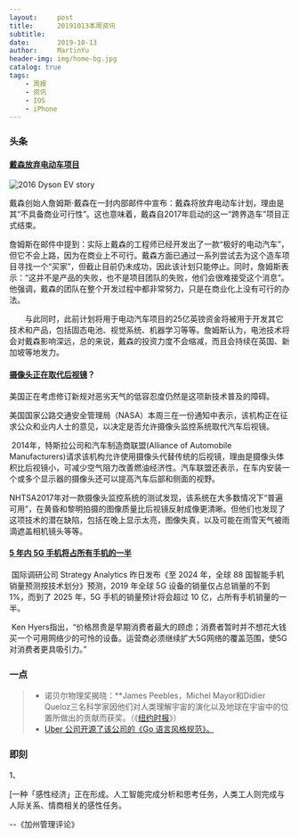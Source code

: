 ```yaml
---
layout:     post
title:      20191013本周资讯
subtitle:   
date:       2019-10-13
author:     MartinYu
header-img: img/home-bg.jpg
catalog: true
tags:
    - 周报
    - 资讯
    - IOS
    - iPhone
---
```


### 头条

#### [戴森放弃电动车项目](https://www.theverge.com/2019/10/10/20908117/dyson-electric-car-ev-project)

![2016 Dyson EV story](https://car-images.bauersecure.com/pagefiles/29706/1040x585/dyson000.jpg)

​		戴森创始人詹姆斯·戴森在一封内部邮件中宣布：戴森将放弃电动车计划，理由是其“不具备商业可行性”。这也意味着，戴森自2017年启动的这一“跨界造车”项目正式结束。

​		詹姆斯在邮件中提到：实际上戴森的工程师已经开发出了一款“极好的电动汽车”，但它不会上路，因为在商业上不可行。戴森方面已通过一系列尝试去为这个造车项目寻找一个“买家”，但截止目前仍未成功，因此该计划只能停止。同时，詹姆斯表示：“这并不是产品的失败，也不是项目团队的失败，他们会很难接受这个消息”。他强调，戴森的团队在整个开发过程中都非常努力，只是在商业化上没有可行的办法。

　　与此同时，此前计划将用于电动汽车项目的25亿英镑资金将被用于开发其它技术和产品，包括固态电池、视觉系统、机器学习等等。詹姆斯认为，电池技术将会对戴森影响深远，总的来说，戴森的投资力度不会缩减，而且会持续在英国、新加坡等地发力。

#### [摄像头正在取代后视镜](https://www.federalregister.gov/documents/2019/10/10/2019-22036/federal-motor-vehicle-safety-standard-no-111-rear-visibility)？

​		美国正在考虑修订新规对恶劣天气的低容忍度仍然是这项新技术普及的障碍。

​		美国国家公路交通安全管理局（NASA）本周三在一份通知中表示，该机构正在征求公众和业内人士的意见，以决定是否允许摄像头监控系统取代汽车后视镜。

​		2014年，特斯拉公司和汽车制造商联盟(Alliance of Automobile Manufacturers)请求该机构允许使用摄像头代替传统的后视镜，理由是摄像头体积比后视镜小，可减少空气阻力改善燃油经济性。汽车联盟还表示，在车内安装一个或多个显示器的摄像头还可以提高汽车后部和侧面的视野。

​		NHTSA2017年对一款摄像头监控系统的测试发现，该系统在大多数情况下“普遍可用”，在黄昏和黎明拍摄的图像质量比后视镜反射成像更清晰。但他们也发现了这项技术的潜在缺陷，包括在晚上显示太亮，图像失真，以及可能在雨雪天气被雨滴遮盖相机镜头等等。

#### [5 年内 5G 手机将占所有手机的一半](https://mp.weixin.qq.com/s/Uie8tiq-1q49t_Whp4AdfA)

​		国际调研公司 Strategy Analytics 昨日发布《至 2024 年，全球 88 国智能手机销量预测按技术划分》预测，2019 年全球 5G 设备的销量仅占总销量的不到 1%，而到了 2025 年，5G 手机的销量预计将会超过 10 亿，占所有手机销量的一半。

​		Ken Hyers指出，“价格昂贵是早期消费者最大的顾虑；消费者暂时并不想花大钱买一个可用网络少的可怜的设备。运营商必须继续扩大5G网络的覆盖范围，使5G对消费者更具吸引力。”

### 一点

> - 诺贝尔物理奖揭晓：**James Peebles，Michel Mayor和Didier Queloz三名科学家因他们对人类理解宇宙的演化以及地球在宇宙中的位置所做出的贡献而获奖。（《[纽约时报](https://www.nytimes.com/2019/10/08/science/nobel-physics.html)》）
>- [Uber 公司开源了该公司的《Go 语言风格规范》。](https://github.com/uber-go/guide/blob/master/style.md)
> 

### 即刻

1、

[一种「感性经济」正在形成。人工智能完成分析和思考任务，人类工人则完成与人际关系、情商相关的感性任务。

--《加州管理评论》

> 

